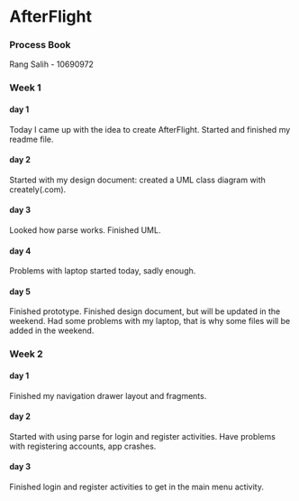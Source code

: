 # AfterFlight
### Process Book
Rang Salih - 10690972

### Week 1
#### day 1
Today I came up with the idea to create AfterFlight.
Started and finished my readme file.

#### day 2
Started with my design document: created a UML class diagram with creately(.com).

#### day 3
Looked how parse works.
Finished UML.

#### day 4
Problems with laptop started today, sadly enough.

#### day 5
Finished prototype.
Finished design document, but will be updated in the weekend.
Had some problems with my laptop, that is why some files will be added in the weekend.


### Week 2
#### day 1
Finished my navigation drawer layout and fragments.

#### day 2
Started with using parse for login and register activities.
Have problems with registering accounts, app crashes.

#### day 3
Finished login and register activities to get in the main menu activity.

